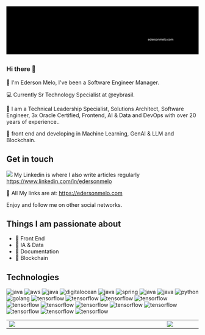 [![capa](https://github.com/edersonmelo/edersonmelo/blob/f20d6afb4de75a9dad9b6b9d05278aa9e534629b/edersonmelo-com.png)](https://github.com/edersonmelo?tab=repositories)
---
### Hi there 👋

:rocket: I'm Ederson Melo, I've been a Software Engineer Manager.

:computer: Currently Sr Technology Specialist at @eybrasil.

:compass: I am a Technical Leadership Specialist, Solutions Architect, Software Engineer, 3x Oracle Certified, Frontend, AI & Data and DevOps with over 20 years of experience..

 🤖 front end and developing in Machine Learning, GenAI & LLM and Blockchain.



## Get in touch
[![](https://img.shields.io/badge/linkedin-blue)](https://www.linkedin.com/in/edersonmelo/) My Linkedin is where I also write articles regularly https://www.linkedin.com/in/edersonmelo

💙 All My links are at: https://edersonmelo.com

Enjoy and follow me on other social networks.



## Things I am passionate about

- 💬 Front End
- 🤖 IA & Data
- 🧠 Documentation
- 🔲 Blockchain


## Technologies

<p align="left">
  <img src="https://www.vectorlogo.zone/logos/microsoft_azure/microsoft_azure-icon.svg" alt="java" width="30" height="30"/>
  <img src="https://www.vectorlogo.zone/logos/amazon_aws/amazon_aws-icon.svg" alt="aws" width="30" height="30"/>
  <img src="https://www.vectorlogo.zone/logos/google/google-icon.svg" alt="java" width="30" height="30"/>
  <img src="https://www.vectorlogo.zone/logos/digitalocean/digitalocean-icon.svg" alt="digitalocean" width="30" height="30"/>
  <img src="https://www.vectorlogo.zone/logos/java/java-icon.svg" alt="java" width="30" height="30"/>
  <img src="https://www.vectorlogo.zone/logos/springio/springio-icon.svg" alt="spring" width="30" height="30"/>
  <img src="https://www.vectorlogo.zone/logos/javascript/javascript-icon.svg" alt="java" width="30" height="30"/>
  <img src="https://www.vectorlogo.zone/logos/dotnet/dotnet-horizontal.svg" alt="java" width="70" height="30"/>
  <img src="https://www.vectorlogo.zone/logos/python/python-icon.svg" alt="python" width="30" height="30"/>
  <img src="https://www.vectorlogo.zone/logos/golang/golang-icon.svg" alt="golang" width="30" height="30"/>
  <img src="https://www.vectorlogo.zone/logos/tensorflow/tensorflow-icon.svg" alt="tensorflow" width="30" height="30"/>
  <img src="https://www.vectorlogo.zone/logos/jupyter/jupyter-icon.svg" alt="tensorflow" width="30" height="30"/>
 
  <img src="https://www.vectorlogo.zone/logos/terraformio/terraformio-icon.svg" alt="tensorflow" width="30" height="30"/>
  <img src="https://www.vectorlogo.zone/logos/vagrantup/vagrantup-icon.svg" alt="tensorflow" width="30" height="30"/>
  <img src="https://www.vectorlogo.zone/logos/docker/docker-tile.svg" alt="tensorflow" width="30" height="30"/>
  <img src="https://www.vectorlogo.zone/logos/ansible/ansible-icon.svg" alt="tensorflow" width="30" height="30"/>
  <img src="https://www.vectorlogo.zone/logos/apache_kafka/apache_kafka-icon.svg" alt="tensorflow" width="30" height="30"/>
  <img src="https://www.vectorlogo.zone/logos/jenkins/jenkins-icon.svg" alt="tensorflow" width="30" height="30"/>
  <img src="https://www.vectorlogo.zone/logos/kubernetes/kubernetes-icon.svg" alt="tensorflow" width="30" height="30"/>
  <img src="https://www.vectorlogo.zone/logos/prometheusio/prometheusio-icon.svg" alt="tensorflow" width="30" height="30"/>
  <img src="https://www.vectorlogo.zone/logos/git-scm/git-scm-icon.svg" alt="tensorflow" width="30" height="30"/>
  <img src="https://www.vectorlogo.zone/logos/grafana/grafana-icon.svg" alt="tensorflow" width="30" height="30"/>
</p>


<center>
  <table>
    <tr>
        <td><img width="400px" align="left" src="https://github-readme-stats.vercel.app/api/top-langs/?username=edersonmelo&hide=html&layout=compact&theme=buefy" /></td>
        <td><img width="495px" align="left" src="https://github-readme-stats.vercel.app/api?username=edersonmelo&theme=buefy" /></td>
    </tr>   
  </table>
</center>  
